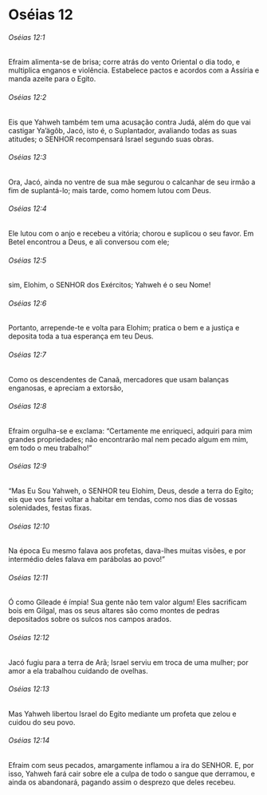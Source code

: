 # Oséias 12

###### Oséias 12:1

Efraim alimenta-se de brisa; corre atrás do vento Oriental o dia todo, e multiplica enganos e violência. Estabelece pactos e acordos com a Assíria e manda azeite para o Egito.

###### Oséias 12:2

Eis que Yahweh também tem uma acusação contra Judá, além do que vai castigar Ya’ägôb, Jacó, isto é, o Suplantador, avaliando todas as suas atitudes; o SENHOR recompensará Israel segundo suas obras.

###### Oséias 12:3

Ora, Jacó, ainda no ventre de sua mãe segurou o calcanhar de seu irmão a fim de suplantá-lo; mais tarde, como homem lutou com Deus.

###### Oséias 12:4

Ele lutou com o anjo e recebeu a vitória; chorou e suplicou o seu favor. Em Betel encontrou a Deus, e ali conversou com ele;

###### Oséias 12:5

sim, Elohim, o SENHOR dos Exércitos; Yahweh é o seu Nome!

###### Oséias 12:6

Portanto, arrepende-te e volta para Elohim; pratica o bem e a justiça e deposita toda a tua esperança em teu Deus.

###### Oséias 12:7

Como os descendentes de Canaã, mercadores que usam balanças enganosas, e apreciam a extorsão,

###### Oséias 12:8

Efraim orgulha-se e exclama: “Certamente me enriqueci, adquiri para mim grandes propriedades; não encontrarão mal nem pecado algum em mim, em todo o meu trabalho!”

###### Oséias 12:9

“Mas Eu Sou Yahweh, o SENHOR teu Elohim, Deus, desde a terra do Egito; eis que vos farei voltar a habitar em tendas, como nos dias de vossas solenidades, festas fixas.

###### Oséias 12:10

Na época Eu mesmo falava aos profetas, dava-lhes muitas visões, e por intermédio deles falava em parábolas ao povo!”

###### Oséias 12:11

Ó como Gileade é ímpia! Sua gente não tem valor algum! Eles sacrificam bois em Gilgal, mas os seus altares são como montes de pedras depositados sobre os sulcos nos campos arados.

###### Oséias 12:12

Jacó fugiu para a terra de Arã; Israel serviu em troca de uma mulher; por amor a ela trabalhou cuidando de ovelhas.

###### Oséias 12:13

Mas Yahweh libertou Israel do Egito mediante um profeta que zelou e cuidou do seu povo.

###### Oséias 12:14

Efraim com seus pecados, amargamente inflamou a ira do SENHOR. E, por isso, Yahweh fará cair sobre ele a culpa de todo o sangue que derramou, e ainda os abandonará, pagando assim o desprezo que deles recebeu.

